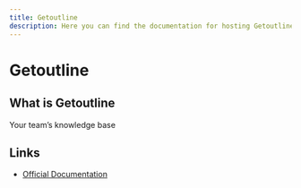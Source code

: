 ```yaml
---
title: Getoutline
description: Here you can find the documentation for hosting Getoutline with Coolify.
---
```


# Getoutline

## What is Getoutline

Your team’s knowledge base

## Links

- [Official Documentation](https://docs.getoutline.com/s/hosting/doc/hosting-outline-nipGaCRBDu?utm_source=coolify.io)
